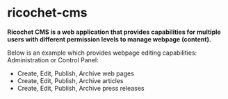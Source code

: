 # ricochet-cms
<strong>Ricochet CMS is a web application that provides capabilities for multiple users with different permission levels to manage webpage (content).</strong>

Below is an example which provides webpage editing capabilities:
Administration or Control Panel:
<ul>
   <li>Create, Edit, Publish, Archive web pages</li>
   <li>Create, Edit, Publish, Archive articles</li>
   <li>Create, Edit, Publish, Archive press releases</li>
</ul>
